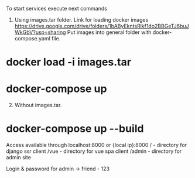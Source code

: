 To start services execute next commands

1. Using images.tar folder.
Link for loading docker images https://drive.google.com/drive/folders/1bAByEkntsRlkf1do2BBGeTJ6buJWkGbV?usp=sharing
Put images into general folder with docker-compose.yaml file.
# docker load -i images.tar
# docker-compose up

2. Without images.tar.
# docker-compose up --build


Access available through localhost:8000 or {local ip}:8000
    /      - directory for django ssr client
    /vue   - directory for vue spa client
    /admin - directory for admin site


Login & password for admin -> friend - 123
